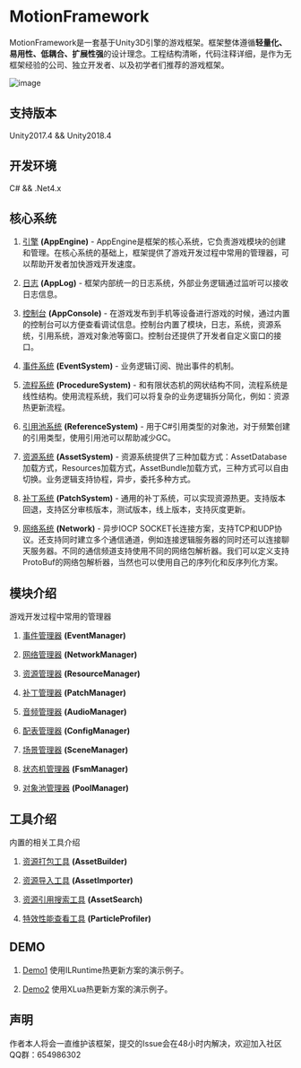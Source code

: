 # MotionFramework
MotionFramework是一套基于Unity3D引擎的游戏框架。框架整体遵循**轻量化、易用性、低耦合、扩展性强**的设计理念。工程结构清晰，代码注释详细，是作为无框架经验的公司、独立开发者、以及初学者们推荐的游戏框架。

![image](https://github.com/gmhevinci/MotionFramework/raw/master/Docs/Image/img1.png)

## 支持版本
Unity2017.4 && Unity2018.4

## 开发环境
C# && .Net4.x

## 核心系统

1. [引擎](https://github.com/gmhevinci/MotionFramework/blob/master/Docs/AppEngine.md) **(AppEngine)** - AppEngine是框架的核心系统，它负责游戏模块的创建和管理。在核心系统的基础上，框架提供了游戏开发过程中常用的管理器，可以帮助开发者加快游戏开发速度。

2. [日志](https://github.com/gmhevinci/MotionFramework/blob/master/Docs/AppLog.md) **(AppLog)** - 框架内部统一的日志系统，外部业务逻辑通过监听可以接收日志信息。

3. [控制台](https://github.com/gmhevinci/MotionFramework/blob/master/Docs/AppConsole.md) **(AppConsole)** - 在游戏发布到手机等设备进行游戏的时候，通过内置的控制台可以方便查看调试信息。控制台内置了模块，日志，系统，资源系统，引用系统，游戏对象池等窗口。控制台还提供了开发者自定义窗口的接口。

4. [事件系统](https://github.com/gmhevinci/MotionFramework/blob/master/Docs/EventSystem.md) **(EventSystem)** - 业务逻辑订阅、抛出事件的机制。

5. [流程系统](https://github.com/gmhevinci/MotionFramework/blob/master/Docs/ProcedureSystem.md) **(ProcedureSystem)** - 和有限状态机的网状结构不同，流程系统是线性结构。使用流程系统，我们可以将复杂的业务逻辑拆分简化，例如：资源热更新流程。

6. [引用池系统](https://github.com/gmhevinci/MotionFramework/blob/master/Docs/ReferenceSystem.md) **(ReferenceSystem)** - 用于C#引用类型的对象池，对于频繁创建的引用类型，使用引用池可以帮助减少GC。

7. [资源系统](https://github.com/gmhevinci/MotionFramework/blob/master/Docs/AssetSystem.md) **(AssetSystem)** - 资源系统提供了三种加载方式：AssetDatabase加载方式，Resources加载方式，AssetBundle加载方式，三种方式可以自由切换。业务逻辑支持协程，异步，委托多种方式。

8. [补丁系统](https://github.com/gmhevinci/MotionFramework/blob/master/Docs/PatchSystem.md) **(PatchSystem)** - 通用的补丁系统，可以实现资源热更。支持版本回退，支持区分审核版本，测试版本，线上版本，支持灰度更新。

9. [网络系统](https://github.com/gmhevinci/MotionFramework/blob/master/Docs/Network.md) **(Network)** - 异步IOCP SOCKET长连接方案，支持TCP和UDP协议。还支持同时建立多个通信通道，例如连接逻辑服务器的同时还可以连接聊天服务器。不同的通信频道支持使用不同的网络包解析器。我们可以定义支持ProtoBuf的网络包解析器，当然也可以使用自己的序列化和反序列化方案。

## 模块介绍
游戏开发过程中常用的管理器

1. [事件管理器](https://github.com/gmhevinci/MotionFramework/blob/master/Docs/EventManager.md) **(EventManager)**

2. [网络管理器](https://github.com/gmhevinci/MotionFramework/blob/master/Docs/NetworkManager.md) **(NetworkManager)**

3. [资源管理器](https://github.com/gmhevinci/MotionFramework/blob/master/Docs/ResourceManager.md) **(ResourceManager)**

4. [补丁管理器](https://github.com/gmhevinci/MotionFramework/blob/master/Docs/PatchManager.md) **(PatchManager)**

4. [音频管理器](https://github.com/gmhevinci/MotionFramework/blob/master/Docs/AudioManager.md) **(AudioManager)**

5. [配表管理器](https://github.com/gmhevinci/MotionFramework/blob/master/Docs/ConfigManager.md) **(ConfigManager)**

5. [场景管理器](https://github.com/gmhevinci/MotionFramework/blob/master/Docs/SceneManager.md) **(SceneManager)**

6. [状态机管理器](https://github.com/gmhevinci/MotionFramework/blob/master/Docs/FsmManager.md) **(FsmManager)**

7. [对象池管理器](https://github.com/gmhevinci/MotionFramework/blob/master/Docs/PoolManager.md) **(PoolManager)**

## 工具介绍
内置的相关工具介绍

1. [资源打包工具](https://github.com/gmhevinci/MotionFramework/blob/master/Docs/AssetBuilder.md) **(AssetBuilder)**

2. [资源导入工具](https://github.com/gmhevinci/MotionFramework/blob/master/Docs/AssetImporter.md) **(AssetImporter)**

3. [资源引用搜索工具](https://github.com/gmhevinci/MotionFramework/blob/master/Docs/AssetSearch.md) **(AssetSearch)**

4. [特效性能查看工具](https://github.com/gmhevinci/MotionFramework/blob/master/Docs/ParticleProfiler.md) **(ParticleProfiler)**

## DEMO
1. [Demo1](https://github.com/gmhevinci/Demo1) 使用ILRuntime热更新方案的演示例子。

2. [Demo2](https://github.com/gmhevinci/Demo2) 使用XLua热更新方案的演示例子。

## 声明
作者本人将会一直维护该框架，提交的Issue会在48小时内解决，欢迎加入社区QQ群：654986302